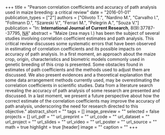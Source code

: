 +++
title = "Pearson correlation coefficients and accuracy of path analysis used in maize breeding: a critical review"
date = "2016-01-01"
publication_types = ["2"]
authors = ["Olivoto T.", "Nardino M.", "Carvalho I.", "Follmann D.", "Szareski V.", "Ferrari M.", "Pelegrin A.", "Souza V."]
publication = "In: **International Journal of Current Research**, 8(9):37787--37795, [NA](NA)"
abstract = "Maize (zea mays l.) has been the subject of several studies involving correlation coefficient estimates and path analysis. This critical review discusses some systematic errors that have been observed in estimating of correlation coefficients and its possible impacts on accuracy of path analysis. In a first moment, an approach about the maize crop, origin, characteristics and biometric models commonly used in genetic breeding of this crop is presented. Some obstacles found in estimates of path coefficients and the methods used to adjust them are discussed. We also present evidences and a theoretical explanation that some data arrangement methods currently used, may be overestimating the correlation coefficients in scientific studies. Data from a literature search revealing the accuracy of path analysis of some research are presented and discussed. In a last moment, we present a future perspective about how the correct estimate of the correlation coefficients may improve the accuracy of path analysis, underscoring the need for research directed to this objective."
abstract_short = ""
tags = []
image_preview = ""
selected = false
projects = []
url_pdf = ""
url_preprint = ""
url_code = ""
url_dataset = ""
url_project = ""
url_slides = ""
url_video = ""
url_poster = ""
url_source = ""
math = true
highlight = true
[header]
image = ""
caption = ""
+++
